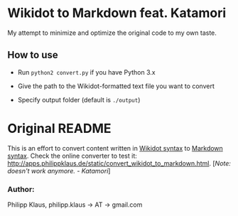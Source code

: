 # Wikidot to Markdown feat. Katamori

My attempt to minimize and optimize the original code to my own taste.

## How to use

* Run `python2 convert.py` if you have Python 3.x

* Give the path to the Wikidot-formatted text file you want to convert

* Specify output folder (default is `./output`)

# Original README

This is an effort to convert content written in [Wikidot syntax][] to
[Markdown syntax][].
Check the online converter to test it:
<http://apps.philippklaus.de/static/convert_wikidot_to_markdown.html>. [*Note: doesn't work anymore. - Katamori*]

### Author:

Philipp Klaus, philipp.klaus → AT → gmail.com

[Wikidot syntax]: http://www.wikidot.com/doc:quick-reference
[Markdown syntax]: http://daringfireball.net/projects/markdown/syntax
